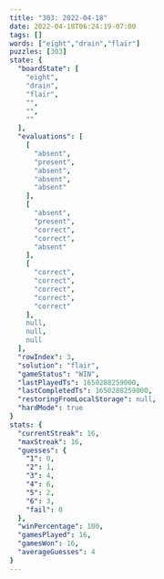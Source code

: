 ```yaml
---
title: "303: 2022-04-18"
date: 2022-04-18T06:24:19-07:00
tags: []
words: ["eight","drain","flair"]
puzzles: [303]
state: {
  "boardState": [
    "eight",
    "drain",
    "flair",
    "",
    "",
    ""
  ],
  "evaluations": [
    [
      "absent",
      "present",
      "absent",
      "absent",
      "absent"
    ],
    [
      "absent",
      "present",
      "correct",
      "correct",
      "absent"
    ],
    [
      "correct",
      "correct",
      "correct",
      "correct",
      "correct"
    ],
    null,
    null,
    null
  ],
  "rowIndex": 3,
  "solution": "flair",
  "gameStatus": "WIN",
  "lastPlayedTs": 1650288259000,
  "lastCompletedTs": 1650288259000,
  "restoringFromLocalStorage": null,
  "hardMode": true
}
stats: {
  "currentStreak": 16,
  "maxStreak": 16,
  "guesses": {
    "1": 0,
    "2": 1,
    "3": 4,
    "4": 6,
    "5": 2,
    "6": 3,
    "fail": 0
  },
  "winPercentage": 100,
  "gamesPlayed": 16,
  "gamesWon": 16,
  "averageGuesses": 4
}
---
```


<!-- more -->
